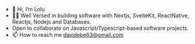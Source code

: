 - 👋 Hi, I’m Lolu
- :man_technologist: Well Versed in building software with Nextjs, SvelteKit, ReactNative, Reactjs, Nodejs and Databases.
- Open to collaborate on Javascript/Typescript-based software projects.
- 📫 How to reach me davidebe63@gmail.com

<!---
thisdotLolu/thisdotLolu is a ✨ special ✨ repository because its `README.md` (this file) appears on your GitHub profile.
You can click the Preview link to take a look at your changes.
--->
